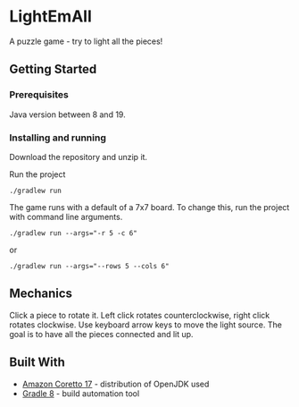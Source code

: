 # LightEmAll

A puzzle game - try to light all the pieces!

## Getting Started

### Prerequisites

Java version between 8 and 19.

### Installing and running

Download the repository and unzip it.

Run the project

```
./gradlew run
```

The game runs with a default of a 7x7 board. To change this, run the project with command line arguments.

```
./gradlew run --args="-r 5 -c 6"
```

or

```
./gradlew run --args="--rows 5 --cols 6"
```

## Mechanics

Click a piece to rotate it. Left click rotates counterclockwise, right click rotates clockwise. Use keyboard arrow keys to move the light source. The goal is to have all the pieces connected and lit up.

## Built With

* [Amazon Coretto 17](https://docs.aws.amazon.com/corretto/latest/corretto-17-ug/downloads-list.html) - distribution of OpenJDK used
* [Gradle 8](https://gradle.org/) - build automation tool